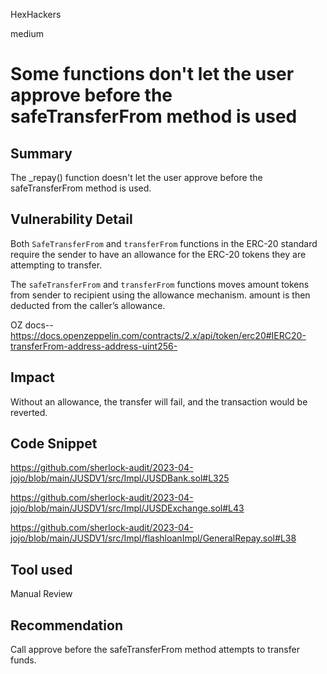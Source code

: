 HexHackers

medium

# Some functions don't let the user approve before the safeTransferFrom method is used

## Summary
The _repay() function doesn't let the user approve before the safeTransferFrom method is used.
## Vulnerability Detail
Both `SafeTransferFrom` and `transferFrom` functions in the ERC-20 standard require the sender to have an allowance for the ERC-20 tokens they are attempting to transfer.

The `safeTransferFrom` and `transferFrom` functions moves amount tokens from sender to recipient using the allowance mechanism. amount is then deducted from the caller’s allowance.

OZ docs-- https://docs.openzeppelin.com/contracts/2.x/api/token/erc20#IERC20-transferFrom-address-address-uint256-

## Impact
Without an allowance, the transfer will fail, and the transaction would be reverted.

## Code Snippet
https://github.com/sherlock-audit/2023-04-jojo/blob/main/JUSDV1/src/Impl/JUSDBank.sol#L325

https://github.com/sherlock-audit/2023-04-jojo/blob/main/JUSDV1/src/Impl/JUSDExchange.sol#L43

https://github.com/sherlock-audit/2023-04-jojo/blob/main/JUSDV1/src/Impl/flashloanImpl/GeneralRepay.sol#L38
## Tool used

Manual Review

## Recommendation
Call approve before the safeTransferFrom method attempts to transfer funds.